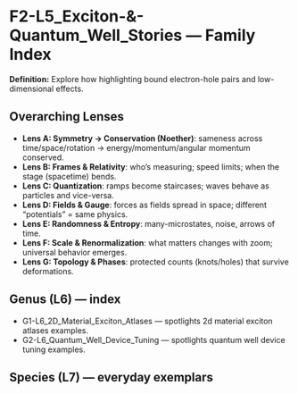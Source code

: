 # F2-L5_Exciton-&-Quantum_Well_Stories — Family Index
**Definition:** Explore how highlighting bound electron-hole pairs and low-dimensional effects.

## Overarching Lenses

- **Lens A: Symmetry -> Conservation (Noether)**: sameness across time/space/rotation → energy/momentum/angular momentum conserved.
- **Lens B: Frames & Relativity**: who’s measuring; speed limits; when the stage (spacetime) bends.
- **Lens C: Quantization**: ramps become staircases; waves behave as particles and vice-versa.
- **Lens D: Fields & Gauge**: forces as fields spread in space; different “potentials” = same physics.
- **Lens E: Randomness & Entropy**: many-microstates, noise, arrows of time.
- **Lens F: Scale & Renormalization**: what matters changes with zoom; universal behavior emerges.
- **Lens G: Topology & Phases**: protected counts (knots/holes) that survive deformations.

## Genus (L6) — index
- G1-L6_2D_Material_Exciton_Atlases — spotlights 2d material exciton atlases examples.
- G2-L6_Quantum_Well_Device_Tuning — spotlights quantum well device tuning examples.

## Species (L7) — everyday exemplars
